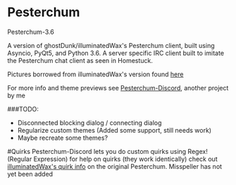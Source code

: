 # Pesterchum
Pesterchum-3.6

A version of ghostDunk/illuminatedWax's Pesterchum client, built using Asyncio, PyQt5, and Python 3.6.
A server specific IRC client built to imitate the Pesterchum chat client as seen in Homestuck.

Pictures borrowed from illuminatedWax's version found [here](https://github.com/illuminatedwax/pesterchum)

For more info and theme previews see [Pesterchum-Discord](https://github.com/henry232323/Pesterchum-Discord/blob/master/README.md),
another project by me

###TODO:
- Disconnected blocking dialog / connecting dialog
- Regularize custom themes (Added some support, still needs work)
- Maybe recreate some themes?

#Quirks
Pesterchum-Discord lets you do custom quirks using Regex! (Regular Expression) for help on quirks (they work identically) check out
[illuminatedWax's quirk info](https://github.com/illuminatedwax/pesterchum#quirks-1) on the original Pesterchum. Misspeller has not yet been added